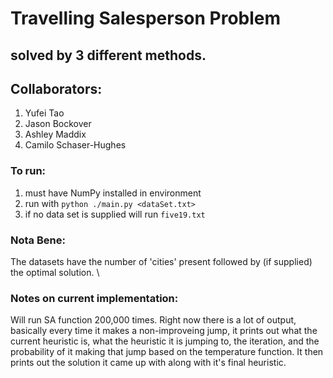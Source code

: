 # Travelling Salesperson Problem

## solved by 3 different methods.

## Collaborators:

1. Yufei Tao
2. Jason Bockover
3. Ashley Maddix
4. Camilo Schaser-Hughes

### To run:
1. must have NumPy installed in environment
2. run with `python ./main.py <dataSet.txt>`
3. if no data set is supplied will run `five19.txt`

### Nota Bene:
The datasets have the number of 'cities' present followed by (if supplied) the optimal solution. \

### Notes on current implementation:
Will run SA function 200,000 times.  Right now there is a lot of output, basically every time it makes a non-improveing jump, it prints out what the current heuristic is, what the heuristic it is jumping to, the iteration, and the probability of it making that jump based on the temperature function.  It then prints out the solution it came up with along with it's final heuristic.
